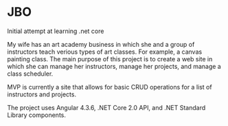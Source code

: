 # JBO
Initial attempt at learning .net core

My wife has an art academy business in which she and a group of instructors teach verious types of art classes. For example, 
a canvas painting class.  The main purpose of this project is to create a web site in which she can manage her instructors, 
manage her projects, and manage a class scheduler.

MVP is currently a site that allows for basic CRUD operations for a list of instructors and projects.

The project uses Angular 4.3.6, .NET Core 2.0 API, and .NET Standard Library components.
